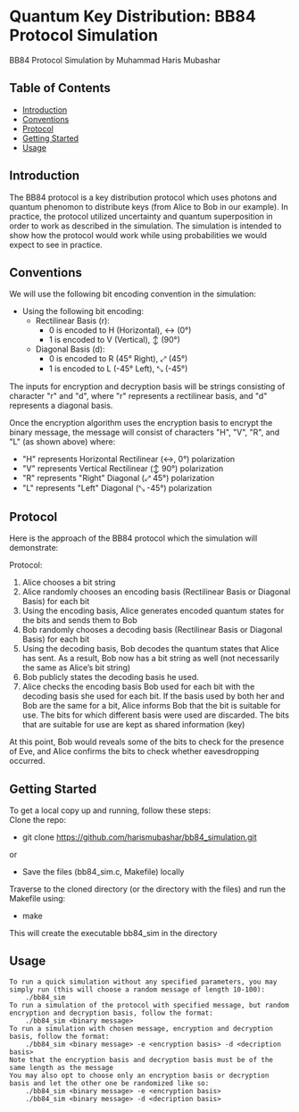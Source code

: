 # Quantum Key Distribution: BB84 Protocol Simulation

BB84 Protocol Simulation by Muhammad Haris Mubashar

## Table of Contents

- [Introduction](#introduction)
- [Conventions](#conventions)
- [Protocol](#protocol)
- [Getting Started](#getting-started)
- [Usage](#usage)

## Introduction

The BB84 protocol is a key distribution protocol which uses photons and quantum phenomon to distribute keys (from Alice to Bob in our example).
In practice, the protocol utilized uncertainty and quantum superposition in order to work as described in the simulation.
The simulation is intended to show how the protocol would work while using probabilities we would expect to see in practice.


## Conventions

We will use the following bit encoding convention in the simulation:
- Using the following bit encoding:
    - Rectilinear Basis (r):
        - 0 is encoded to H (Horizontal), ↔ (0°)
        - 1 is encoded to V (Vertical), ↕ (90°)
    - Diagonal Basis (d):
        - 0 is encoded to R (45° Right), ⤢ (45°)
        - 1 is encoded to L (-45° Left), ⤡ (-45°)

The inputs for encryption and decryption basis will be strings consisting of character "r" and "d", where "r" represents a rectilinear basis, and "d" represents a diagonal basis.

Once the encryption algorithm uses the encryption basis to encrypt the binary message, the message will consist of characters "H", "V", "R", and "L" (as shown above) where:
- "H" represents Horizontal Rectilinear (↔, 0°) polarization
- "V" represents Vertical Rectilinear (↕ 90°) polarization
- "R" represents "Right" Diagonal (⤢ 45°) polarization
- "L" represents "Left" Diagonal (⤡ -45°) polarization

## Protocol

Here is the approach of the BB84 protocol which the simulation will demonstrate:

Protocol:
1. Alice chooses a bit string
2. Alice randomly chooses an encoding basis (Rectilinear Basis or Diagonal Basis) for each bit
3. Using the encoding basis, Alice generates encoded quantum states for the bits and sends them to Bob
4. Bob randomly chooses a decoding basis (Rectilinear Basis or Diagonal Basis) for each bit
5. Using the decoding basis, Bob decodes the quantum states that Alice has sent. As a result, Bob now has a bit string as well (not necessarily the same as Alice’s bit string)
6. Bob publicly states the decoding basis he used.
7. Alice checks the encoding basis Bob used for each bit with the decoding basis she used for each bit. If the basis used by both her and Bob are the same for a bit, Alice informs Bob that the bit is suitable for use. The bits for which different basis were used are discarded. The bits that are suitable for use are kept as shared information (key)

At this point, Bob would reveals some of the bits to check for the presence of Eve, and Alice confirms the bits to check whether eavesdropping occurred.

## Getting Started

To get a local copy up and running, follow these steps:\
Clone the repo:
- git clone https://github.com/harismubashar/bb84_simulation.git

or
- Save the files (bb84_sim.c, Makefile) locally

Traverse to the cloned directory (or the directory with the files) and run the Makefile using:
- make

This will create the executable bb84_sim in the directory

## Usage

    To run a quick simulation without any specified parameters, you may simply run (this will choose a random message of length 10-100):
        ./bb84_sim
    To run a simulation of the protocol with specified message, but random encryption and decryption basis, follow the format:
        ./bb84_sim <binary message>
    To run a simulation with chosen message, encryption and decryption basis, follow the format:
        ./bb84_sim <binary message> -e <encryption basis> -d <decription basis>
    Note that the encryption basis and decryption basis must be of the same length as the message
    You may also opt to choose only an encryption basis or decryption basis and let the other one be randomized like so:
        ./bb84_sim <binary message> -e <encryption basis>
        ./bb84_sim <binary message> -d <decription basis>

